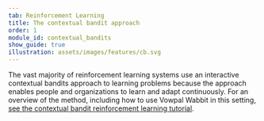 ```yaml
---
tab: Reinforcement Learning
title: The contextual bandit approach
order: 1
module_id: contextual_bandits
show_guide: true
illustration: assets/images/features/cb.svg
---
```


The vast majority of reinforcement learning systems use an interactive contextual bandits approach to learning problems because the approach enables people and organizations to learn and adapt continuously. For an overview of the method, including how to use Vowpal Wabbit in this setting, <a href="https://vowpalwabbit.org/guides/contextual_bandits.html" target="_blank">see the contextual bandit reinforcement learning tutorial</a>.
